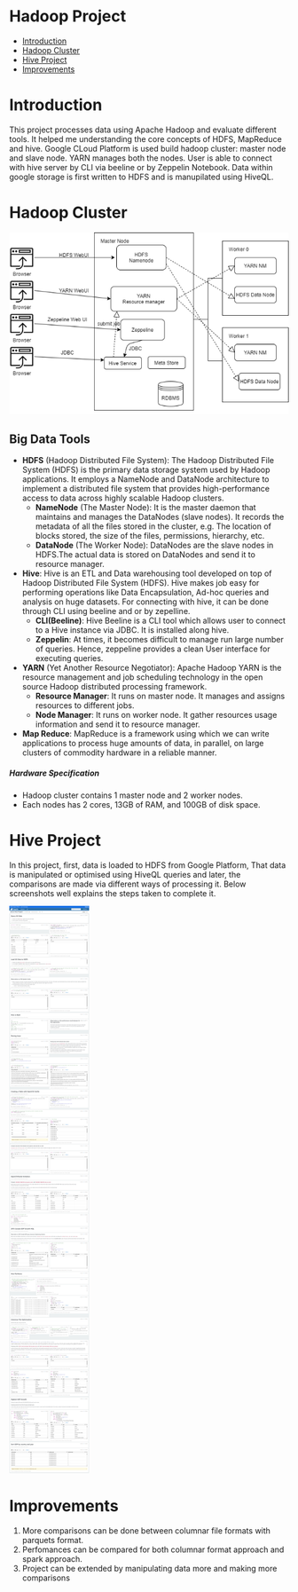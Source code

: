 # Hadoop Project
* [Introduction](#Introduction)
* [Hadoop Cluster](#HadoopCluster)
* [Hive Project](#HiveProject)
* [Improvements](#Improvements)

# Introduction
 This project processes data using Apache Hadoop and evaluate different tools. It helped me understanding the core concepts of HDFS, MapReduce and hive. Google CLoud Platform is used build hadoop cluster: master node and slave node. YARN manages both the nodes. User is able to connect with hive server by CLI via beeline or by Zeppelin Notebook. Data within google storage is first written to HDFS and is manupilated using HiveQL.
 
 # Hadoop Cluster
![Architecture](/hadoop/assets/architecture.png)
 ## Big Data Tools
 * **HDFS** (Hadoop Distributed File System): The Hadoop Distributed File System (HDFS) is the primary data storage system used by Hadoop applications. It employs a NameNode and DataNode architecture to implement a distributed file system that provides high-performance access to data across highly scalable Hadoop clusters.
    * **NameNode** (The Master Node): It is the master daemon that maintains and manages the DataNodes (slave nodes). It records the metadata of all the files stored in the cluster, e.g. The location of blocks stored, the size of the files, permissions, hierarchy, etc.
    * **DataNode** (The Worker Node): DataNodes are the slave nodes in HDFS.The actual data is stored on DataNodes and send it to resource manager.
* **Hive**: Hive is an ETL and Data warehousing tool developed on top of Hadoop Distributed File System (HDFS). Hive makes job easy for performing operations like Data Encapsulation, Ad-hoc queries and analysis on huge datasets. For connecting with hive, it can be done through CLI using beeline and or by zepelline.
    * **CLI(Beeline)**: Hive Beeline is a CLI tool which allows user to connect to a Hive instance via JDBC. It is installed along hive. 
    * **Zeppelin**: At times, it becomes difficult to manage run large number of queries. Hence, zeppeline provides a clean User interface for executing queries.
* **YARN** (Yet Another Resource Negotiator): Apache Hadoop YARN is the resource management and job scheduling technology in the open source Hadoop distributed processing framework.
    * **Resource Manager**: It runs on master node. It manages and assigns resources to different jobs.
    *  **Node Manager**:  It runs on worker node. It gather resources usage information and send it to resource manager. 
* **Map Reduce**: MapReduce is a framework using which we can write applications to process huge amounts of data, in parallel, on large clusters of commodity hardware in a reliable manner.

##### Hardware Specification
*   Hadoop cluster contains 1 master node and 2 worker nodes.
*   Each nodes has 2 cores, 13GB of RAM, and 100GB of disk space.

 # Hive Project
 In this project, first, data is loaded to HDFS from Google Platform, That data is manipulated or optimised using HiveQL queries and later, the comparisons are made via different ways of processing it. Below screenshots well explains the steps taken to complete it.
 
![Project](/hadoop/assets/project.png)

# Improvements
1. More comparisons can be done between columnar file formats with parquets format.
2. Perfomances can be compared for both columnar format approach and spark approach.
3. Project can be extended by manipulating data more and making more comparisons
